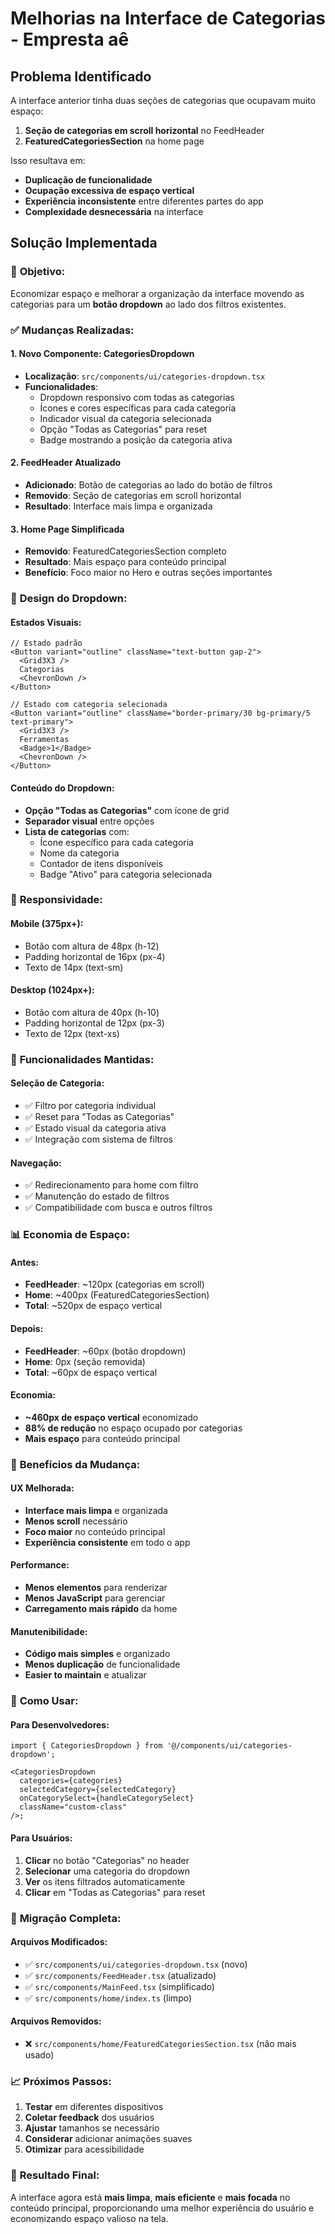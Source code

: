 # Melhorias na Interface de Categorias - Empresta aê

## Problema Identificado

A interface anterior tinha duas seções de categorias que ocupavam muito espaço:

1. **Seção de categorias em scroll horizontal** no FeedHeader
2. **FeaturedCategoriesSection** na home page

Isso resultava em:

- **Duplicação de funcionalidade**
- **Ocupação excessiva de espaço vertical**
- **Experiência inconsistente** entre diferentes partes do app
- **Complexidade desnecessária** na interface

## Solução Implementada

### 🎯 **Objetivo:**

Economizar espaço e melhorar a organização da interface movendo as categorias
para um **botão dropdown** ao lado dos filtros existentes.

### ✅ **Mudanças Realizadas:**

#### **1. Novo Componente: CategoriesDropdown**

- **Localização**: `src/components/ui/categories-dropdown.tsx`
- **Funcionalidades**:
  - Dropdown responsivo com todas as categorias
  - Ícones e cores específicas para cada categoria
  - Indicador visual da categoria selecionada
  - Opção "Todas as Categorias" para reset
  - Badge mostrando a posição da categoria ativa

#### **2. FeedHeader Atualizado**

- **Adicionado**: Botão de categorias ao lado do botão de filtros
- **Removido**: Seção de categorias em scroll horizontal
- **Resultado**: Interface mais limpa e organizada

#### **3. Home Page Simplificada**

- **Removido**: FeaturedCategoriesSection completo
- **Resultado**: Mais espaço para conteúdo principal
- **Benefício**: Foco maior no Hero e outras seções importantes

### 🎨 **Design do Dropdown:**

#### **Estados Visuais:**

```tsx
// Estado padrão
<Button variant="outline" className="text-button gap-2">
  <Grid3X3 />
  Categorias
  <ChevronDown />
</Button>

// Estado com categoria selecionada
<Button variant="outline" className="border-primary/30 bg-primary/5 text-primary">
  <Grid3X3 />
  Ferramentas
  <Badge>1</Badge>
  <ChevronDown />
</Button>
```

#### **Conteúdo do Dropdown:**

- **Opção "Todas as Categorias"** com ícone de grid
- **Separador visual** entre opções
- **Lista de categorias** com:
  - Ícone específico para cada categoria
  - Nome da categoria
  - Contador de itens disponíveis
  - Badge "Ativo" para categoria selecionada

### 📱 **Responsividade:**

#### **Mobile (375px+):**

- Botão com altura de 48px (h-12)
- Padding horizontal de 16px (px-4)
- Texto de 14px (text-sm)

#### **Desktop (1024px+):**

- Botão com altura de 40px (h-10)
- Padding horizontal de 12px (px-3)
- Texto de 12px (text-xs)

### 🔧 **Funcionalidades Mantidas:**

#### **Seleção de Categoria:**

- ✅ Filtro por categoria individual
- ✅ Reset para "Todas as Categorias"
- ✅ Estado visual da categoria ativa
- ✅ Integração com sistema de filtros

#### **Navegação:**

- ✅ Redirecionamento para home com filtro
- ✅ Manutenção do estado de filtros
- ✅ Compatibilidade com busca e outros filtros

### 📊 **Economia de Espaço:**

#### **Antes:**

- **FeedHeader**: ~120px (categorias em scroll)
- **Home**: ~400px (FeaturedCategoriesSection)
- **Total**: ~520px de espaço vertical

#### **Depois:**

- **FeedHeader**: ~60px (botão dropdown)
- **Home**: 0px (seção removida)
- **Total**: ~60px de espaço vertical

#### **Economia:**

- **~460px de espaço vertical** economizado
- **88% de redução** no espaço ocupado por categorias
- **Mais espaço** para conteúdo principal

### 🎯 **Benefícios da Mudança:**

#### **UX Melhorada:**

- **Interface mais limpa** e organizada
- **Menos scroll** necessário
- **Foco maior** no conteúdo principal
- **Experiência consistente** em todo o app

#### **Performance:**

- **Menos elementos** para renderizar
- **Menos JavaScript** para gerenciar
- **Carregamento mais rápido** da home

#### **Manutenibilidade:**

- **Código mais simples** e organizado
- **Menos duplicação** de funcionalidade
- **Easier to maintain** e atualizar

### 🚀 **Como Usar:**

#### **Para Desenvolvedores:**

```tsx
import { CategoriesDropdown } from '@/components/ui/categories-dropdown';

<CategoriesDropdown
  categories={categories}
  selectedCategory={selectedCategory}
  onCategorySelect={handleCategorySelect}
  className="custom-class"
/>;
```

#### **Para Usuários:**

1. **Clicar** no botão "Categorias" no header
2. **Selecionar** uma categoria do dropdown
3. **Ver** os itens filtrados automaticamente
4. **Clicar** em "Todas as Categorias" para reset

### 🔄 **Migração Completa:**

#### **Arquivos Modificados:**

- ✅ `src/components/ui/categories-dropdown.tsx` (novo)
- ✅ `src/components/FeedHeader.tsx` (atualizado)
- ✅ `src/components/MainFeed.tsx` (simplificado)
- ✅ `src/components/home/index.ts` (limpo)

#### **Arquivos Removidos:**

- ❌ `src/components/home/FeaturedCategoriesSection.tsx` (não mais usado)

### 📈 **Próximos Passos:**

1. **Testar** em diferentes dispositivos
2. **Coletar feedback** dos usuários
3. **Ajustar** tamanhos se necessário
4. **Considerar** adicionar animações suaves
5. **Otimizar** para acessibilidade

### 🎉 **Resultado Final:**

A interface agora está **mais limpa**, **mais eficiente** e **mais focada** no
conteúdo principal, proporcionando uma melhor experiência do usuário e
economizando espaço valioso na tela.
